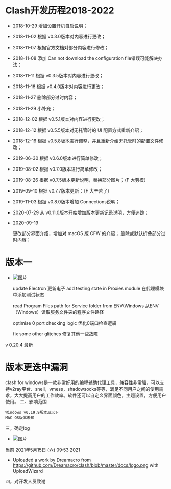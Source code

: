 # Clash开发历程2018-2022

* 2018-10-29 增加设置开机自启说明；

* 2018-11-02 根据 v0.3.0版本对内容进行更改；

* 2018-11-07 根据官方文档对部分内容进行修改；

* 2018-11-08 添加 Can not download the configuration file错误可能解决办法；

* 2018-11-11 根据 v0.3.5版本对内容进行更改；

* 2018-11-18 根据 v0.4.0版本对内容进行更改；

* 2018-11-27 删除部分过时内容；

* 2018-11-29 小补充；

* 2018-12-02 根据 v0.5.1版本对内容进行更改；

* 2018-12-12 根据 v0.5.5版本对无托管时的 UI 配置方式重新介绍；

* 2018-12-16 根据 v0.5.8版本进行调整，并且重新介绍无托管时的配置文件修改；

* 2019-06-30 根据 v0.6.0版本进行简单修改；

* 2019-08-02 根据 v0.7.0版本进行简单修改；

* 2019-08-26 根据 v0.7.5版本更新说明，替换部分图片；（F 大劳模）

* 2019-09-10 根据 v0.7.7版本更新；（F 大辛苦了）

* 2019-11-03 根据 v0.8.0版本增加 Connections说明；

* 2020-07-29 从 v0.11.0版本开始增加版本更新记录说明，方便追踪；

* 2020-09-19

    更改部分界面介绍，增加对 macOS 版 CFW 的介绍；
    删除或默认折叠部分过时内容；
# 版本一

* ![图片](https://user-images.githubusercontent.com/79394963/192225087-bcdf189f-36ac-4fe2-92d9-8b5c5e2acde2.png)

 

    update Electron             更新电子
    add testing state in Proxies module          在代理模块中添加测试状态

    read Program Files path for Service folder from ENV(Windows        从ENV（Windows）读取服务文件夹的程序文件路径

    optimise 0 port checking logic            优化0端口检查逻辑

    fix some other glitches        修复其他一些故障


v 0.20.4 最新




# 版本更迭中漏洞

clash for windows是一款非常好用的编程辅助代理工具，兼容性非常强，可以支持v2ray平台、snell，vmess，shadowsocks等等，满足不同用户之间的使用需求，大大提高用户的工作效率。软件还可以自定义界面颜色，主题设置，方便用户使用。
二、影响范围

    Windows v0.19.9版本及以下
    MAC OS版本未知
  
三，确定log

* ![图片](https://user-images.githubusercontent.com/79394963/192226130-3d25b2b8-5fa5-44d1-8763-72d566557b30.png)

当前	2021年5月15日 (六) 09:53	2021

* Uploaded a work by Dreamacro from https://github.com/Dreamacro/clash/blob/master/docs/logo.png with UploadWizard

四，对开发人员致谢


    
